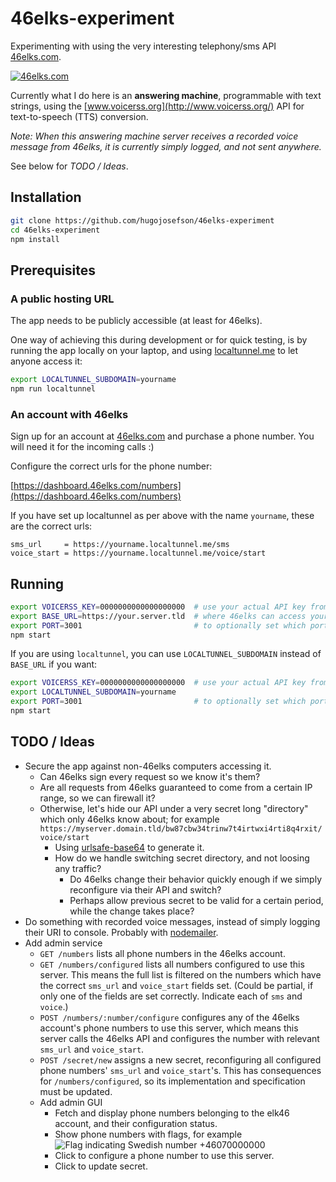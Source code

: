 # 46elks-experiment

Experimenting with using the very interesting telephony/sms API
[46elks.com](https://www.46elks.com/).

[<img src="http://www.46elks.com/images/media/46elks-horizontal.png" border="0" alt="46elks.com">](https://www.46elks.com/)

Currently what I do here is an **answering machine**, programmable with text
strings, using the [www.voicerss.org](http://www.voicerss.org/) API for
text-to-speech (TTS) conversion.

*Note: When this answering machine server receives a recorded voice message
from 46elks, it is currently simply logged, and not sent anywhere.*

See below for *TODO / Ideas*.

## Installation

```bash
git clone https://github.com/hugojosefson/46elks-experiment
cd 46elks-experiment
npm install
```

## Prerequisites

### A public hosting URL

The app needs to be publicly accessible (at least for 46elks).

One way of achieving this during development or for quick testing, is by
running the app locally on your laptop, and using
[localtunnel.me](https://localtunnel.me/) to let anyone access it:

```bash
export LOCALTUNNEL_SUBDOMAIN=yourname
npm run localtunnel
```

### An account with 46elks

Sign up for an account at [46elks.com](https://www.46elks.com/) and purchase a
phone number. You will need it for the incoming calls :)

Configure the correct urls for the phone number:
 
[https://dashboard.46elks.com/numbers](https://dashboard.46elks.com/numbers)

If you have set up localtunnel as per above with the name `yourname`, these are
the correct urls:

```
sms_url     = https://yourname.localtunnel.me/sms
voice_start = https://yourname.localtunnel.me/voice/start
```

## Running

```bash
export VOICERSS_KEY=0000000000000000000  # use your actual API key from www.voicerss.org
export BASE_URL=https://your.server.tld  # where 46elks can access your server, without trailing slash
export PORT=3001                         # to optionally set which port your server should listen on (default is 3001)
npm start
```

If you are using `localtunnel`, you can use `LOCALTUNNEL_SUBDOMAIN` instead of `BASE_URL` if you want:

```bash
export VOICERSS_KEY=0000000000000000000  # use your actual API key from www.voicerss.org
export LOCALTUNNEL_SUBDOMAIN=yourname
export PORT=3001                         # to optionally set which port your server should listen on (default is 3001)
npm start
```

## TODO / Ideas

  * Secure the app against non-46elks computers accessing it.
    * Can 46elks sign every request so we know it's them?
    * Are all requests from 46elks guaranteed to come from a certain IP range,
    so we can firewall it?
    * Otherwise, let's hide our API under a very secret long "directory" which
    only 46elks know about; for example
    `https://myserver.domain.tld/bw87cbw34trinw7t4irtwxi4rti8q4rxit/voice/start`
      * Using [urlsafe-base64](https://www.npmjs.com/package/urlsafe-base64) to
      generate it.
      * How do we handle switching secret directory, and not loosing any
      traffic?
        * Do 46elks change their behavior quickly enough if we simply
        reconfigure via their API and switch?
        * Perhaps allow previous secret to be valid for a certain period, while
        the change takes place?
  * Do something with recorded voice messages, instead of simply logging their
  URI to console. Probably with [nodemailer](https://www.npmjs.com/package/nodemailer).
  * Add admin service
    * `GET /numbers` lists all phone numbers in the 46elks account. 
    * `GET /numbers/configured` lists all numbers configured to use this server.
    This means the full list is filtered on the numbers which have the correct
    `sms_url` and `voice_start` fields set. (Could be partial, if only one of
    the fields are set correctly. Indicate each of `sms` and `voice`.)
    * `POST /numbers/:number/configure` configures any of the 46elks account's
    phone numbers to use this server, which means this server calls the 46elks
    API and configures the number with relevant `sms_url` and `voice_start`.
    * `POST /secret/new` assigns a new secret, reconfiguring all configured
    phone numbers' `sms_url` and `voice_start`'s. This has consequences for
    `/numbers/configured`, so its implementation and specification must be
    updated.
    * Add admin GUI
      * Fetch and display phone numbers belonging to the elk46 account, and
      their configuration status.
      * Show phone numbers with flags, for example
      ![Flag indicating Swedish number](http://www.flag-cdn.com/flags/16/se.png)
      +46070000000
      * Click to configure a phone number to use this server.
      * Click to update secret.
